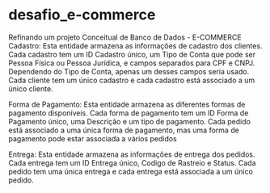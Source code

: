 # desafio_e-commerce
Refinando um projeto Conceitual de Banco de Dados - E-COMMERCE
Cadastro: Esta entidade armazena as informações de cadastro dos clientes. Cada cadastro tem um ID Cadastro único, um Tipo de Conta que pode ser Pessoa Física ou Pessoa Jurídica, e campos separados para CPF e CNPJ. Dependendo do Tipo de Conta, apenas um desses campos seria usado. Cada cliente tem um único cadastro e cada cadastro está associado a um único cliente.

Forma de Pagamento: Esta entidade armazena as diferentes formas de pagamento disponíveis. Cada forma de pagamento tem um ID Forma de Pagamento único, uma Descrição e um tipo de pagamento. Cada pedido está associado a uma única forma de pagamento, mas uma forma de pagamento pode estar associada a vários pedidos

Entrega: Esta entidade armazena as informações de entrega dos pedidos. Cada entrega tem um ID Entrega único, Codigo de Rastreio e Status. Cada pedido tem uma única entrega e cada entrega está associada a um único pedido.
